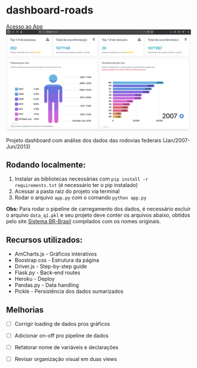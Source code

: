 # dashboard-roads
<a href="https://dashboard-roads.herokuapp.com/">Acesso ao App</a>
<img src="https://github.com/vaziozio/dashboard-roads/blob/master/dashboard_flask.png">

Projeto dashboard com análise dos dados das rodovias federais (Jan/2007-Jun/2013)

## Rodando localmente:

1. Instalar as bibliotecas necessárias com `pip install -r requirements.txt` (é necessário ter o pip instalado)
2. Acessar a pasta raiz do projeto via terminal
3. Rodar o arquivo `app.py` com o comando `python app.py`

**Obs:** Para rodar o pipeline de carregamento dos dados, é necessário excluir o arquivo `data_q1.pkl` e seu projeto deve conter os arquivos abaixo, obtidos pelo site <a href="http://www.dados.gov.br/dataset/sistema-br-brasil-boletins-de-ocorrencias-em-rodovias-federais">Sistema BR-Brasil</a> compilados com os nomes originais.


## Recursos utilizados:

- AmCharts.js - Gráficos interativos
- Boostrap.css - Estrutura da página
- Driver.js - Step-by-step guide
- Flask.py - Back-end routes
- Heroku - Deploy
- Pandas.py - Data handling
- Pickle - Persistência dos dados sumarizados

## Melhorias
- [ ] Corrigir loading de dados pros gráficos
- [ ] Adicionar on-off pro pipeline de dados
- [ ] Refatorar nome de variáveis e declarações
- [ ] Revisar organização visual em duas views

